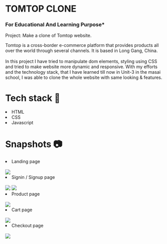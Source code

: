 # TOMTOP CLONE

### For Educational And Learning Purpose*

Project: Make a clone of Tomtop website.

Tomtop is a cross-border e-commerce platform that provides products all over the world through several channels. It is based in Long Gang, China.
<br><br>
In this project I have tried to manipulate dom elements, styling using CSS and tried to make website more dynamic and responsive. With my efforts and the technology stack, that I have learned till now in Unit-3 in the masai school, I was able to clone the whole website with same looking & features.

# Tech stack 🌟
<li>HTML</li>
<li>CSS</li>
<li>Javascript</li>

# Snapshots 📷
<li>Landing page</li><br>
<img src="https://user-images.githubusercontent.com/91675857/158954537-96b8b919-2531-42b0-a9c2-46bad5ecb0d9.png">
<li>Signin / Signup page</li><br>
<img src="https://user-images.githubusercontent.com/91675857/158954558-6491134e-1513-4954-bee0-a00c8c1739d7.png">
<img src="https://user-images.githubusercontent.com/91675857/158954568-a9e39900-513c-4131-9532-ee42a18416d8.png">
<li>Product page</li><br>
<img src="https://user-images.githubusercontent.com/91675857/158954580-7c1ee93c-75da-4a22-a736-8835a7d76790.png">
<li>Cart page</li><br>
<img src="https://user-images.githubusercontent.com/91675857/158954605-d7284f8d-7079-4f29-8668-a7db13fb8b8f.png">
<li>Checkout page</li><br>
<img src="https://user-images.githubusercontent.com/91675857/158954616-6174fd0c-f8d7-4113-ba4b-56fa9c87707a.png">
